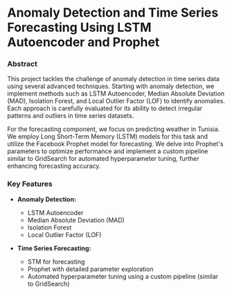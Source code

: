 # Anomaly Detection and Time Series Forecasting Using LSTM Autoencoder and Prophet
### Abstract
This project tackles the challenge of anomaly detection in time series data using several advanced techniques. Starting with anomaly detection, we implement methods such as LSTM Autoencoder, Median Absolute Deviation (MAD), Isolation Forest, and Local Outlier Factor (LOF) to identify anomalies. Each approach is carefully evaluated for its ability to detect irregular patterns and outliers in time series datasets.

For the forecasting component, we focus on predicting weather in Tunisia. We employ Long Short-Term Memory (LSTM) models for this task and utilize the Facebook Prophet model for forecasting. We delve into Prophet's parameters to optimize performance and implement a custom pipeline similar to GridSearch for automated hyperparameter tuning, further enhancing forecasting accuracy.

### Key Features
- **Anomaly Detection:**

  - LSTM Autoencoder
  - Median Absolute Deviation (MAD)
  - Isolation Forest
  - Local Outlier Factor (LOF)
 
    
- **Time Series Forecasting:**

  - STM for forecasting
  - Prophet with detailed parameter exploration
  - Automated hyperparameter tuning using a custom pipeline (similar to GridSearch)
